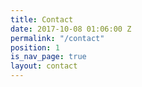 ```yaml
---
title: Contact
date: 2017-10-08 01:06:00 Z
permalink: "/contact"
position: 1
is_nav_page: true
layout: contact
---
```



